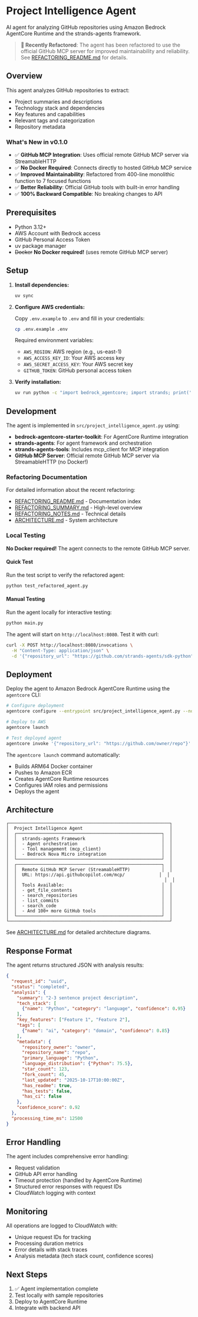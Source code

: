 # Project Intelligence Agent

AI agent for analyzing GitHub repositories using Amazon Bedrock AgentCore Runtime and the strands-agents framework.

> **🎉 Recently Refactored**: The agent has been refactored to use the official GitHub MCP server for improved maintainability and reliability. See [REFACTORING_README.md](REFACTORING_README.md) for details.

## Overview

This agent analyzes GitHub repositories to extract:
- Project summaries and descriptions
- Technology stack and dependencies
- Key features and capabilities
- Relevant tags and categorization
- Repository metadata

### What's New in v0.1.0
- ✅ **GitHub MCP Integration**: Uses official remote GitHub MCP server via StreamableHTTP
- ✅ **No Docker Required**: Connects directly to hosted GitHub MCP service
- ✅ **Improved Maintainability**: Refactored from 400-line monolithic function to 7 focused functions
- ✅ **Better Reliability**: Official GitHub tools with built-in error handling
- ✅ **100% Backward Compatible**: No breaking changes to API

## Prerequisites

- Python 3.12+
- AWS Account with Bedrock access
- GitHub Personal Access Token
- uv package manager
- ~~Docker~~ **No Docker required!** (uses remote GitHub MCP server)

## Setup

1. **Install dependencies:**
   ```bash
   uv sync
   ```

2. **Configure AWS credentials:**
   
   Copy `.env.example` to `.env` and fill in your credentials:
   ```bash
   cp .env.example .env
   ```

   Required environment variables:
   - `AWS_REGION`: AWS region (e.g., us-east-1)
   - `AWS_ACCESS_KEY_ID`: Your AWS access key
   - `AWS_SECRET_ACCESS_KEY`: Your AWS secret key
   - `GITHUB_TOKEN`: GitHub personal access token

3. **Verify installation:**
   ```bash
   uv run python -c "import bedrock_agentcore; import strands; print('Setup successful!')"
   ```

## Development

The agent is implemented in `src/project_intelligence_agent.py` using:
- **bedrock-agentcore-starter-toolkit**: For AgentCore Runtime integration
- **strands-agents**: For agent framework and orchestration
- **strands-agents-tools**: Includes mcp_client for MCP integration
- **GitHub MCP Server**: Official remote GitHub MCP server via StreamableHTTP (no Docker!)

### Refactoring Documentation
For detailed information about the recent refactoring:
- [REFACTORING_README.md](REFACTORING_README.md) - Documentation index
- [REFACTORING_SUMMARY.md](REFACTORING_SUMMARY.md) - High-level overview
- [REFACTORING_NOTES.md](REFACTORING_NOTES.md) - Technical details
- [ARCHITECTURE.md](ARCHITECTURE.md) - System architecture

### Local Testing

**No Docker required!** The agent connects to the remote GitHub MCP server.

#### Quick Test
Run the test script to verify the refactored agent:

```bash
python test_refactored_agent.py
```

#### Manual Testing
Run the agent locally for interactive testing:

```bash
python main.py
```

The agent will start on `http://localhost:8080`. Test it with curl:

```bash
curl -X POST http://localhost:8080/invocations \
  -H "Content-Type: application/json" \
  -d '{"repository_url": "https://github.com/strands-agents/sdk-python"}'
```

## Deployment

Deploy the agent to Amazon Bedrock AgentCore Runtime using the `agentcore` CLI:

```bash
# Configure deployment
agentcore configure --entrypoint src/project_intelligence_agent.py --non-interactive

# Deploy to AWS
agentcore launch

# Test deployed agent
agentcore invoke '{"repository_url": "https://github.com/owner/repo"}'
```

The `agentcore launch` command automatically:
- Builds ARM64 Docker container
- Pushes to Amazon ECR
- Creates AgentCore Runtime resources
- Configures IAM roles and permissions
- Deploys the agent

## Architecture

```
┌─────────────────────────────────────────────────────────────┐
│  Project Intelligence Agent                                 │
│  ┌───────────────────────────────────────────────────────┐  │
│  │  strands-agents Framework                             │  │
│  │  - Agent orchestration                                │  │
│  │  - Tool management (mcp_client)                       │  │
│  │  - Bedrock Nova Micro integration                     │  │
│  └───────────────────────────────────────────────────────┘  │
│  ┌───────────────────────────────────────────────────────┐  │
│  │  Remote GitHub MCP Server (StreamableHTTP)            │  │
│  │  URL: https://api.githubcopilot.com/mcp/             │  │
│  │                                                        │  │
│  │  Tools Available:                                     │  │
│  │  - get_file_contents                                  │  │
│  │  - search_repositories                                │  │
│  │  - list_commits                                       │  │
│  │  - search_code                                        │  │
│  │  - And 100+ more GitHub tools                         │  │
│  └───────────────────────────────────────────────────────┘  │
└─────────────────────────────────────────────────────────────┘
```

See [ARCHITECTURE.md](ARCHITECTURE.md) for detailed architecture diagrams.

## Response Format

The agent returns structured JSON with analysis results:

```json
{
  "request_id": "uuid",
  "status": "completed",
  "analysis": {
    "summary": "2-3 sentence project description",
    "tech_stack": [
      {"name": "Python", "category": "language", "confidence": 0.95}
    ],
    "key_features": ["Feature 1", "Feature 2"],
    "tags": [
      {"name": "ai", "category": "domain", "confidence": 0.85}
    ],
    "metadata": {
      "repository_owner": "owner",
      "repository_name": "repo",
      "primary_language": "Python",
      "language_distribution": {"Python": 75.5},
      "star_count": 123,
      "fork_count": 45,
      "last_updated": "2025-10-17T10:00:00Z",
      "has_readme": true,
      "has_tests": false,
      "has_ci": false
    },
    "confidence_score": 0.92
  },
  "processing_time_ms": 12500
}
```

## Error Handling

The agent includes comprehensive error handling:
- Request validation
- GitHub API error handling
- Timeout protection (handled by AgentCore Runtime)
- Structured error responses with request IDs
- CloudWatch logging with context

## Monitoring

All operations are logged to CloudWatch with:
- Unique request IDs for tracking
- Processing duration metrics
- Error details with stack traces
- Analysis metadata (tech stack count, confidence scores)

## Next Steps

1. ✅ Agent implementation complete
2. Test locally with sample repositories
3. Deploy to AgentCore Runtime
4. Integrate with backend API
